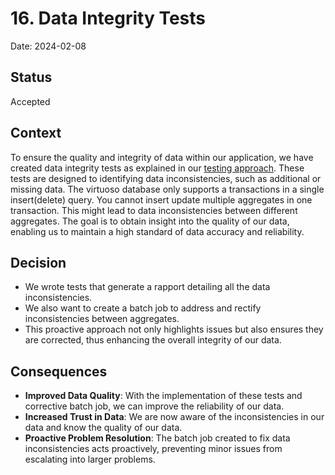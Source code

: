 # 16. Data Integrity Tests

Date: 2024-02-08

## Status

Accepted

## Context

To ensure the quality and integrity of data within our application, we have created data integrity tests as explained in our [testing approach](0006-testing-approach.md).
These tests are designed to identifying data inconsistencies, such as additional or missing data.
The virtuoso database only supports a transactions in a single insert(delete) query. You cannot insert update multiple aggregates in one transaction. This might lead to data inconsistencies between different aggregates. 
The goal is to obtain insight into the quality of our data, enabling us to maintain a high standard of data accuracy and reliability.

## Decision

- We wrote tests that generate a rapport detailing all the data inconsistencies. 
- We also want to create a batch job to address and rectify inconsistencies between aggregates. 
- This proactive approach not only highlights issues but also ensures they are corrected, thus enhancing the overall integrity of our data.

## Consequences

- **Improved Data Quality**: With the implementation of these tests and corrective batch job, we can improve the reliability of our data.
- **Increased Trust in Data**: We are now aware of the inconsistencies in our data and know the quality of our data.
- **Proactive Problem Resolution**: The batch job created to fix data inconsistencies acts proactively, preventing minor issues from escalating into larger problems.
